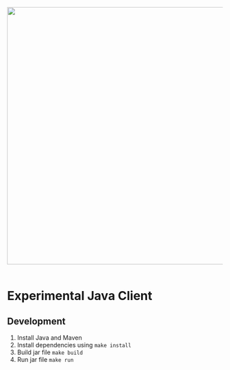 <div align="center">
  <img src="https://i.imgur.com/RUtiVzH.png" width="600" /><br><br>
</div>

# **Experimental Java Client**

## Development

1. Install Java and Maven
2. Install dependencies using `make install`
3. Build jar file `make build`
4. Run jar file `make run`